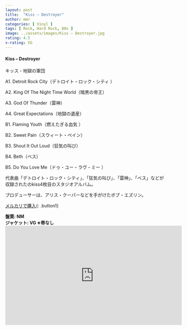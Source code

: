 ```yaml
---
layout: post
title:  "Kiss – Destroyer"
author: mmr
categories: [ Vinyl ]
tags: [ Rock, Hard Rock, 80s ]
image: ../assets/images/Kiss – Destroyer.jpg
rating: 4.5
v-rating: VG
---
```


#### Kiss – Destroyer

キッス - 地獄の軍団

A1. Detroit Rock City（デトロイト・ロック・シティ ）

A2. King Of The Night Time World（暗黒の帝王）

A3. God Of Thunder（雷神）

A4. Great Expectations（地獄の遺産）

B1. Flaming Youth（燃えたぎる血気 ）

B2. Sweet Pain（スウィート・ペイン）

B3. Shout It Out Loud（狂気の叫び）

B4. Beth（ベス）

B5. Do You Love Me（ドゥ・ユー・ラヴ・ミー ）

代表曲「デトロイト・ロック・シティ」、「狂気の叫び」、「雷神」、「ベス」などが収録されたのkiss4枚目のスタジオアルバム。

プロデューサーは、アリス・クーパーなどを手がけたボブ・エズリン。

[メルカリで購入](https://jp.mercari.com/item/m24161536760?afid=6142608987){: .button1}

<div class="mt-4 mb-4 d-flex align-items-center">
<strong class="mr-1">盤質: NM</strong>
</div>
<div class="mt-4 mb-4 d-flex align-items-center">
<strong class="mr-1">ジャケット: VG ※帯なし</strong>
</div>

<iframe width="560" height="315" src="https://www.youtube.com/embed/_VkUL9a-ngI?si=EDGCfMKUKFLKNqtT" title="YouTube video player" frameborder="0" allow="accelerometer; autoplay; clipboard-write; encrypted-media; gyroscope; picture-in-picture; web-share" referrerpolicy="strict-origin-when-cross-origin" allowfullscreen></iframe>